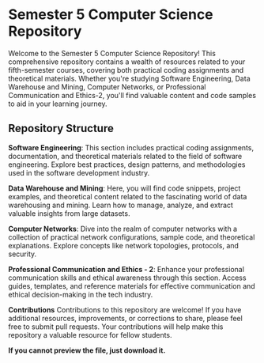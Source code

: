 # Semester 5 Computer Science Repository
Welcome to the Semester 5 Computer Science Repository! This comprehensive repository contains a wealth of resources related to your fifth-semester courses, covering both practical coding assignments and theoretical materials. Whether you're studying Software Engineering, Data Warehouse and Mining, Computer Networks, or Professional Communication and Ethics-2, you'll find valuable content and code samples to aid in your learning journey.

## Repository Structure
**Software Engineering**: This section includes practical coding assignments, documentation, and theoretical materials related to the field of software engineering. Explore best practices, design patterns, and methodologies used in the software development industry.

**Data Warehouse and Mining**: Here, you will find code snippets, project examples, and theoretical content related to the fascinating world of data warehousing and mining. Learn how to manage, analyze, and extract valuable insights from large datasets.

**Computer Networks**: Dive into the realm of computer networks with a collection of practical network configurations, sample code, and theoretical explanations. Explore concepts like network topologies, protocols, and security.

**Professional Communication and Ethics - 2**: Enhance your professional communication skills and ethical awareness through this section. Access guides, templates, and reference materials for effective communication and ethical decision-making in the tech industry.

**Contributions**
Contributions to this repository are welcome! If you have additional resources, improvements, or corrections to share, please feel free to submit pull requests. Your contributions will help make this repository a valuable resource for fellow students.

**If you cannot preview the file, just download it.**
